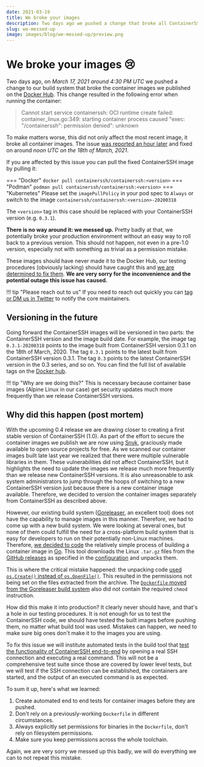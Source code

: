 ```yaml
---
date: 2021-03-19
title: We broke your images
description: Two days ago we pushed a change that broke all ContainerSSH container images on the Docker hub.
slug: we-messed-up
image: images/blog/we-messed-up/preview.png
---
```


# We broke your images 😢

Two days ago, on *March 17, 2021 around 4:30 PM UTC* we pushed a change to our build system that broke the container images we published on the [Docker Hub](https://hub.docker.com/u/containerssh/). This change resulted in the following error when running the container:

> Cannot start service containerssh: OCI runtime create failed: container_linux.go:349: starting container process caused "exec: \"/containerssh\": permission denied": unknown

To make matters worse, this did not only affect the most recent image, it broke all container images. The issue [was reported an hour later](https://github.com/ContainerSSH/ContainerSSH/issues/146) and fixed on around *noon UTC on the 18th of March, 2021*.

If you are affected by this issue you can pull the fixed ContainerSSH image by pulling it:

=== "Docker"
    ```
    docker pull containerssh/containerssh:<version>
    ```
=== "Podman"
    ```
    podman pull containerssh/containerssh:<version>
    ```
=== "Kubernetes"
    Please set the `imagePullPolicy` in your pod spec to `Always` or switch to the image `containerssh/containerssh:<version>-20200318`

The `<version>` tag in this case should be replaced with your ContainerSSH version (e.g. `0.3.1`).

<!-- more -->

**There is no way around it: we messed up.** Pretty badly at that, we potentially broke your production environment without an easy way to roll back to a previous version. This should not happen, not even in a pre-1.0 version, especially not with something as trivial as a permission mistake.

These images should have never made it to the Docker Hub, our testing procedures (obviously lacking) should have caught this and [we are determined to fix them](https://github.com/ContainerSSH/images/issues/1). **We are very sorry for the inconvenience and the potential outage this issue has caused.**

!!! tip "Please reach out to us"
    If you need to reach out quickly you can [tag or DM us in Twitter](https://twitter.com/ContainerSSH) to notify the core maintainers.

## Versioning in the future

Going forward the ContainerSSH images will be versioned in two parts: the ContainerSSH version and the image build date. For example, the image tag `0.3.1-20200318` points to the image built from ContainerSSH version 0.3.1 on the 18th of March, 2020. The tag `0.3.1` points to the latest built from ContainerSSH version 0.3.1. The tag `0.3` points to the latest ContainerSSH version in the 0.3 series, and so on. You can find the full list of available tags on the [Docker hub](https://hub.docker.com/r/containerssh/containerssh/tags).

!!! tip "Why are we doing this?"
    This is necessary because container base images (Alpine Linux in our case) get security updates much more frequently than we release ContainerSSH versions.

## Why did this happen (post mortem)

With the upcoming 0.4 release we are drawing closer to creating a first stable version of ContainerSSH (1.0). As part of the effort to secure the container images we publish we are now using [Snyk](https://snyk.io/), graciously made available to open source projects for free. As we scanned our container images built late last year we realized that there were multiple vulnerable libraries in them. These vulnerabilities did not affect ContainerSSH, but it highlights the need to update the images we release much more frequently than we release new ContainerSSH versions. It is also unreasonable to ask system administrators to jump through the hoops of switching to a new ContainerSSH version just because there is a new container image available. Therefore, we decided to version the container images separately from ContainerSSH as described above.

However, our existing build system ([Goreleaser](https://goreleaser.com/), an excellent tool) does not have the capability to manage images in this manner. Therefore, we had to come up with a new build system. We were looking at several ones, but none of them could fulfill the need for a cross-platform build system that is easy for developers to run on their potentially non-Linux machines. Therefore, [we decided to code](https://github.com/ContainerSSH/images) the relatively simple process of building a container image in [Go](https://golang.org/). This tool downloads the Linux `.tar.gz` files from the [GitHub releases](https://github.com/ContainerSSH/ContainerSSH/releases) as specified in the [configuration](https://github.com/ContainerSSH/images/blob/3824289b8966f5ff481d2d6ff7bc87e85e0389b1/build.yaml) and unpacks them.

This is where the critical mistake happened: the unpacking code [used `os.Create()` instead of `os.OpenFile()`](https://github.com/ContainerSSH/images/blob/3824289b8966f5ff481d2d6ff7bc87e85e0389b1/build.go#L169). This resulted in the permissions not being set on the files extracted from the archive. The [`Dockerfile` moved from the Goreleaser build system](https://github.com/ContainerSSH/images/blob/c1528274e331254eb6758cefdb467c5d975d09bc/containerssh/Dockerfile) also did not contain the required `chmod` instruction.

How did this make it into production? It clearly never should have, and that's a hole in our testing procedures. It is not enough for us to test the ContainerSSH code, we should have tested the built images before pushing them, no matter what build tool was used. Mistakes can happen, we need to make sure big ones don't make it to the images you are using.

To fix this issue we will institute automated tests in the build tool that [test the functionality of ContainerSSH end-to-end](https://github.com/ContainerSSH/images/issues/1) by opening a real SSH connection and executing a real command. This will not be a comprehensive test suite since those are covered by lower level tests, but we will test if the SSH connection can be established, the containers are started, and the output of an executed command is as expected.

To sum it up, here's what we learned:

1. Create automated end to end tests for container images before they are pushed.
2. Don't rely on a previously-working `Dockerfile` in different circumstances.
3. Always explicitly set permissions for binaries in the `Dockerfile`, don't rely on filesystem permissions.
4. Make sure you keep permissions across the whole toolchain.

Again, we are very sorry we messed up this badly, we will do everything we can to not repeat this mistake.
